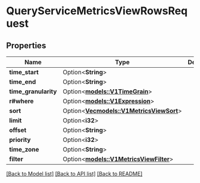 # QueryServiceMetricsViewRowsRequest

## Properties

Name | Type | Description | Notes
------------ | ------------- | ------------- | -------------
**time_start** | Option<**String**> |  | [optional]
**time_end** | Option<**String**> |  | [optional]
**time_granularity** | Option<[**models::V1TimeGrain**](v1TimeGrain.md)> |  | [optional]
**r#where** | Option<[**models::V1Expression**](v1Expression.md)> |  | [optional]
**sort** | Option<[**Vec<models::V1MetricsViewSort>**](v1MetricsViewSort.md)> |  | [optional]
**limit** | Option<**i32**> |  | [optional]
**offset** | Option<**String**> |  | [optional]
**priority** | Option<**i32**> |  | [optional]
**time_zone** | Option<**String**> |  | [optional]
**filter** | Option<[**models::V1MetricsViewFilter**](v1MetricsViewFilter.md)> |  | [optional]

[[Back to Model list]](../README.md#documentation-for-models) [[Back to API list]](../README.md#documentation-for-api-endpoints) [[Back to README]](../README.md)


